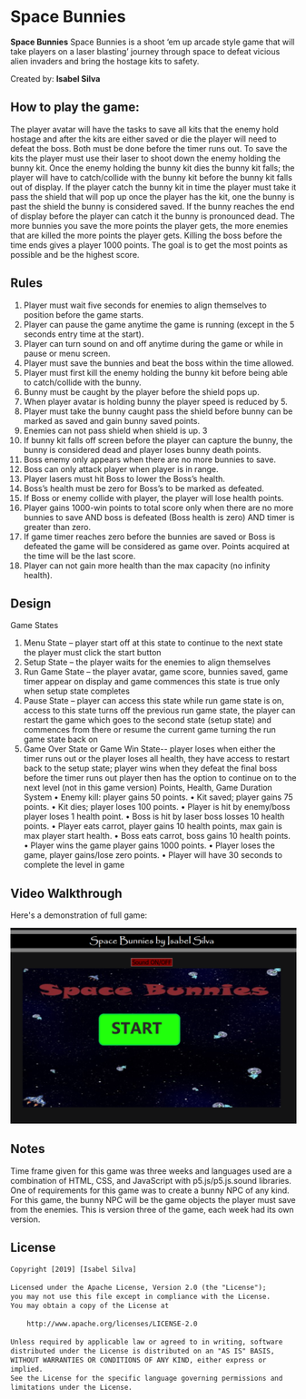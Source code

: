 # Space Bunnies

**Space Bunnies** Space Bunnies is a shoot ‘em up arcade style game that will take players on a laser blasting’ journey
through space to defeat vicious alien invaders and bring the hostage kits to safety.

Created by: **Isabel Silva**
## How to play the game: 
The player avatar will have the tasks to save all kits that the enemy hold hostage and after the kits are
either saved or die the player will need to defeat the boss. Both must be done before the timer runs out.
To save the kits the player must use their laser to shoot down the enemy holding the bunny kit. Once
the enemy holding the bunny kit dies the bunny kit falls; the player will have to catch/collide with the
bunny kit before the bunny kit falls out of display. If the player catch the bunny kit in time the player
must take it pass the shield that will pop up once the player has the kit, one the bunny is past the shield
the bunny is considered saved. If the bunny reaches the end of display before the player can catch it the
bunny is pronounced dead. The more bunnies you save the more points the player gets, the more
enemies that are killed the more points the player gets. Killing the boss before the time ends gives a
player 1000 points. The goal is to get the most points as possible and be the highest score.
## Rules

1. Player must wait five seconds for enemies to align themselves to position before the game
starts.
2. Player can pause the game anytime the game is running (except in the 5 seconds entry time at
the start).
3. Player can turn sound on and off anytime during the game or while in pause or menu screen.
4. Player must save the bunnies and beat the boss within the time allowed.
5. Player must first kill the enemy holding the bunny kit before being able to catch/collide with the
bunny.
6. Bunny must be caught by the player before the shield pops up.
7. When player avatar is holding bunny the player speed is reduced by 5.
8. Player must take the bunny caught pass the shield before bunny can be marked as saved and
gain bunny saved points.
9. Enemies can not pass shield when shield is up.
3
10. If bunny kit falls off screen before the player can capture the bunny, the bunny is considered
dead and player loses bunny death points.
11. Boss enemy only appears when there are no more bunnies to save.
12. Boss can only attack player when player is in range.
13. Player lasers must hit Boss to lower the Boss’s health.
14. Boss’s health must be zero for Boss’s to be marked as defeated.
15. If Boss or enemy collide with player, the player will lose health points.
16. Player gains 1000-win points to total score only when there are no more bunnies to save AND
boss is defeated (Boss health is zero) AND timer is greater than zero.
17. If game timer reaches zero before the bunnies are saved or Boss is defeated the game will be
considered as game over. Points acquired at the time will be the last score.
18. Player can not gain more health than the max capacity (no infinity health).

## Design
Game States
1. Menu State – player start off at this state to continue to the next state the player must click the
start button
2. Setup State – the player waits for the enemies to align themselves
3. Run Game State – the player avatar, game score, bunnies saved, game timer appear on display
and game commences this state is true only when setup state completes
4. Pause State – player can access this state while run game state is on, access to this state turns
off the previous run game state, the player can restart the game which goes to the second state
(setup state) and commences from there or resume the current game turning the run game
state back on
5. Game Over State or Game Win State-- player loses when either the timer runs out or the player
loses all health, they have access to restart back to the setup state; player wins when they
defeat the final boss before the timer runs out player then has the option to continue on to the
next level (not in this game version)
Points, Health, Game Duration System
• Enemy kill: player gains 50 points.
• Kit saved; player gains 75 points.
• Kit dies; player loses 100 points.
• Player is hit by enemy/boss player loses 1 health point.
• Boss is hit by laser boss losses 10 health points.
• Player eats carrot, player gains 10 health points, max gain is max player start health.
• Boss eats carrot, boss gains 10 health points.
• Player wins the game player gains 1000 points.
• Player loses the game, player gains/lose zero points.
• Player will have 30 seconds to complete the level in game

## Video Walkthrough

Here's a demonstration of full game:

[![Win video demo](https://github.com/isabel2296/Space-Bunnies/blob/main/assets/images/space-bunnies-main.png)](https://www.youtube.com/watch?v=H1F_hmXV3FY&feature=youtu.be)

## Notes
Time frame given for this game was three weeks and languages used are a combination of HTML, CSS,
and JavaScript with p5.js/p5.js.sound libraries. One of requirements for this game was to create a bunny
NPC of any kind. For this game, the bunny NPC will be the game objects the player must save from the
enemies. This is version three of the game, each week had its own version.

## License

    Copyright [2019] [Isabel Silva]

    Licensed under the Apache License, Version 2.0 (the "License");
    you may not use this file except in compliance with the License.
    You may obtain a copy of the License at

        http://www.apache.org/licenses/LICENSE-2.0

    Unless required by applicable law or agreed to in writing, software
    distributed under the License is distributed on an "AS IS" BASIS,
    WITHOUT WARRANTIES OR CONDITIONS OF ANY KIND, either express or implied.
    See the License for the specific language governing permissions and
    limitations under the License.
